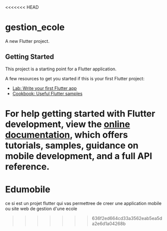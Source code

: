 <<<<<<< HEAD
# gestion_ecole

A new Flutter project.

## Getting Started

This project is a starting point for a Flutter application.

A few resources to get you started if this is your first Flutter project:

- [Lab: Write your first Flutter app](https://docs.flutter.dev/get-started/codelab)
- [Cookbook: Useful Flutter samples](https://docs.flutter.dev/cookbook)

For help getting started with Flutter development, view the
[online documentation](https://docs.flutter.dev/), which offers tutorials,
samples, guidance on mobile development, and a full API reference.
=======
# Edumobile
ce si est un projet flutter  qui vas permettree de creer une application mobile ou site web de gestion d'une ecole 
>>>>>>> 636f2ed664cd33a3562eab5ea5da2e6d1a04268b
